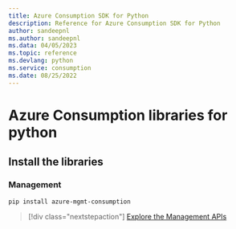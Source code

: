 ```yaml
---
title: Azure Consumption SDK for Python
description: Reference for Azure Consumption SDK for Python
author: sandeepnl
ms.author: sandeepnl
ms.data: 04/05/2023
ms.topic: reference
ms.devlang: python
ms.service: consumption
ms.date: 08/25/2022
---
```

# Azure Consumption libraries for python

## Install the libraries


### Management

```bash
pip install azure-mgmt-consumption
```
> [!div class="nextstepaction"]
> [Explore the Management APIs](/python/api/overview/azure/mgmt-consumption-readme)